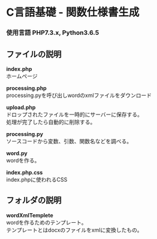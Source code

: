 # C言語基礎 - 関数仕様書生成

### 使用言語 PHP7.3.x, Python3.6.5

## ファイルの説明

**index.php**  
ホームページ  

**processing.php**  
processing.pyを呼び出しwordのxmlファイルをダウンロード  

**upload.php**  
ドロップされたファイルを一時的にサーバーに保存する。  
処理が完了したら自動的に削除する。  

**processing.py**  
ソースコードから変数、引数、関数名などを調べる。  

**word.py**  
wordを作る。

**index.php.css**  
index.phpに使われるCSS  

## フォルダの説明

**wordXmlTemplete**  
wordを作るためのテンプレート。  
テンプレートとはdocxのファイルをxmlに変換したもの。